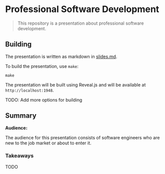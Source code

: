 # Professional Software Development

> This repository is a presentation about professional software development.

## Building

The presentation is written as markdown in [slides.md](slides.md).

To build the presentation, use `make`:

    make

The presentation will be built using Reveal.js and will be available at `http://localhost:1948`.

TODO: Add more options for building

## Summary

**Audience:**

The audience for this presentation consists of software engineers who are new to the job market or about to enter it.

### Takeaways

TODO

